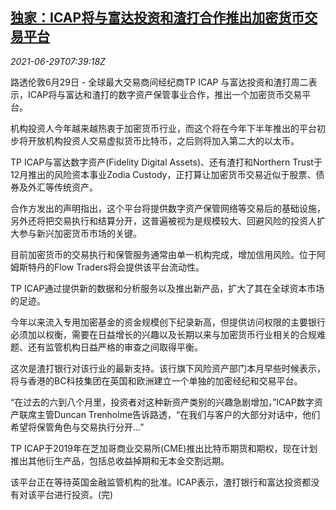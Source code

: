 <!--1624953663000-->
[独家：ICAP将与富达投资和渣打合作推出加密货币交易平台](https://cn.reuters.com/article/icap-cryptocurrency-platform-exclusive-0-idCNKCS2E50QE)
------

<div><i>2021-06-29T07:39:18Z</i></div><p>路透伦敦6月29日 - 全球最大交易商间经纪商TP ICAP 与富达投资和渣打周二表示，ICAP将与富达和渣打的数字资产保管事业合作，推出一个加密货币交易平台。</p><p>机构投资人今年越来越热衷于加密货币行业，而这个将在今年下半年推出的平台初步将开放机构投资人交易虚拟货币比特币，之后则将加入第二大的以太币。</p><p>TP ICAP与富达数字资产(Fidelity Digital Assets)、还有渣打和Northern Trust于12月推出的风险资本事业Zodia Custody，正打算让加密货币交易近似于股票、债券及外汇等传统资产。</p><p>合作方发出的声明指出，这个平台将提供数字资产保管网络等交易后的基础设施，另外还将把交易执行和结算分开，这普遍被视为是规模较大、回避风险的投资人扩大参与新兴加密货币市场的关键。</p><p>目前加密货币的交易执行和保管服务通常由单一机构完成，增加信用风险。位于阿姆斯特丹的Flow Traders将会提供该平台流动性。</p><p>TP ICAP通过提供新的数据和分析服务以及推出新产品，扩大了其在全球资本市场的足迹。</p><p>今年以来流入专用加密基金的资金规模创下纪录新高，但提供访问权限的主要银行必须加以权衡，需要在日益增长的兴趣以及长期以来与加密货币行业相关的合规难题、还有监管机构日益严格的审查之间取得平衡。</p><p>这次是渣打银行对该行业的最新支持。该行旗下风险资产部门本月早些时候表示，将与香港的BC科技集团在英国和欧洲建立一个单独的加密经纪和交易平台。</p><p>“在过去的六到八个月里，投资者对这种新资产类别的兴趣急剧增加，”ICAP数字资产联席主管Duncan Trenholme告诉路透，“在我们与客户的大部分对话中，他们希望将保管角色与交易执行分开...”</p><p>TP ICAP于2019年在芝加哥商业交易所(CME)推出比特币期货和期权，现在计划推出其他衍生产品，包括总收益掉期和无本金交割远期。</p><p>该平台正在等待英国金融监管机构的批准。ICAP表示，渣打银行和富达投资都没有对该平台进行投资。(完)</p>
